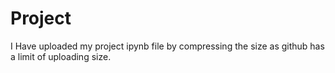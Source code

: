# Project
I Have uploaded my project ipynb file by compressing the size as github has a limit of uploading size.

